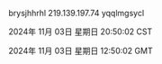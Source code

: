 brysjhhrhl 219.139.197.74 yqqlmgsycl

2024年 11月 03日 星期日 20:50:02 CST

2024年 11月 03日 星期日 12:50:02 GMT

